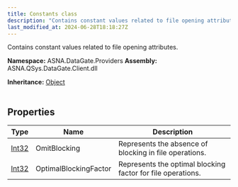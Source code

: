 ```yaml
---
title: Constants class
description: "Contains constant values related to file opening attributes. "
last_modified_at: 2024-06-28T18:18:27Z
---
```


Contains constant values related to file opening attributes.

**Namespace:** ASNA.DataGate.Providers
**Assembly:** ASNA.QSys.DataGate.Client.dll

**Inheritance:** [Object](https://docs.microsoft.com/en-us/dotnet/api/system.object)
<br>
<br>

## Properties

| Type | Name | Description
| --- | --- | --- 
| [Int32](https://learn.microsoft.com/en-us/dotnet/csharp/language-reference/builtin-types/integral-numeric-types) | OmitBlocking | Represents the absence of blocking in file operations. |
| [Int32](https://learn.microsoft.com/en-us/dotnet/csharp/language-reference/builtin-types/integral-numeric-types) | OptimalBlockingFactor | Represents the optimal blocking factor for file operations. |
